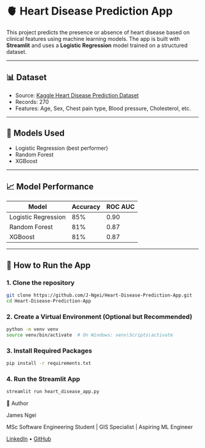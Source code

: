 # 🫀 Heart Disease Prediction App

This project predicts the presence or absence of heart disease based on clinical features using machine learning models. The app is built with **Streamlit** and uses a **Logistic Regression** model trained on a structured dataset.

---

## 📊 Dataset

- Source: [Kaggle Heart Disease Prediction Dataset](https://www.kaggle.com/datasets/rishidamarla/heart-disease-prediction)
- Records: 270
- Features: Age, Sex, Chest pain type, Blood pressure, Cholesterol, etc.

---

## 🧠 Models Used

- Logistic Regression (best performer)
- Random Forest
- XGBoost

---

## 📈 Model Performance

| Model              | Accuracy | ROC AUC |
|-------------------|----------|---------|
| Logistic Regression | 85%     | 0.90    |
| Random Forest       | 81%     | 0.87    |
| XGBoost             | 81%     | 0.87    |

---

## 🚀 How to Run the App

### 1. Clone the repository
```bash
git clone https://github.com/J-Ngei/Heart-Disease-Prediction-App.git
cd Heart-Disease-Prediction-App
```

### 2. Create a Virtual Environment (Optional but Recommended)
``` bash
python -m venv venv
source venv/bin/activate  # On Windows: venv\Scripts\activate
```
### 3. Install Required Packages
``` bash
pip install -r requirements.txt
```
### 4. Run the Streamlit App
``` bash
streamlit run heart_disease_app.py
```
👤 Author

James Ngei

MSc Software Engineering Student | GIS Specialist | Aspiring ML Engineer

[LinkedIn](https://www.linkedin.com/in/james-ngei-61461b1a5) • [GitHub](https://github.com/J-Ngei)


